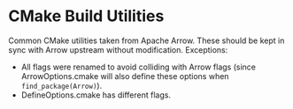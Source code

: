 <!---
  Licensed to the Apache Software Foundation (ASF) under one
  or more contributor license agreements.  See the NOTICE file
  distributed with this work for additional information
  regarding copyright ownership.  The ASF licenses this file
  to you under the Apache License, Version 2.0 (the
  "License"); you may not use this file except in compliance
  with the License.  You may obtain a copy of the License at

    http://www.apache.org/licenses/LICENSE-2.0

  Unless required by applicable law or agreed to in writing,
  software distributed under the License is distributed on an
  "AS IS" BASIS, WITHOUT WARRANTIES OR CONDITIONS OF ANY
  KIND, either express or implied.  See the License for the
  specific language governing permissions and limitations
  under the License.
-->

# CMake Build Utilities

Common CMake utilities taken from Apache Arrow. These should be kept
in sync with Arrow upstream without modification. Exceptions:

- All flags were renamed to avoid colliding with Arrow flags (since
  ArrowOptions.cmake will also define these options when
  `find_package(Arrow)`).
- DefineOptions.cmake has different flags.
